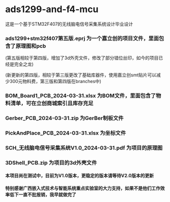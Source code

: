 # ads1299-and-f4-mcu
这是一个基于STM32F407的无线脑电信号采集系统设计毕业设计

### ads1299+stm32f407第五版.eprj 为一个嘉立创的项目文件，里面包含了原理图和pcb
(第五版相较于第四版，增加了3d外壳文件，修改了部分错位丝印，如今的项目已经是完全之龙)

(新更新的第四版，相较于第三版更改了基础库器件，使用嘉立创smt贴片可以减少300元物料费，第三版和第四版在branches中)

### BOM_Board1_PCB_2024-03-31.xlsx 为BOM文件，里面包含了物料清单，可在立创商城索引且库存充足

### Gerber_PCB_2024-03-31.zip 为GerBer制板文件

### PickAndPlace_PCB_2024-03-31.xlsx 为坐标文件

### SCH_无线脑电信号采集系统V1.0_2024-03-31.pdf 为项目的原理图

### 3DShell_PCB.zip 为项目的3d外壳文件

#### 本项目尚在测试中，目前为V1.0版本，更稳定的版本请等待V2.0版本的更新

#### 特别感谢广西嵌入式技术与智能系统重点实验室的大力支持，如果不是他们工作效率低下一直不批报销，我早就做完了
